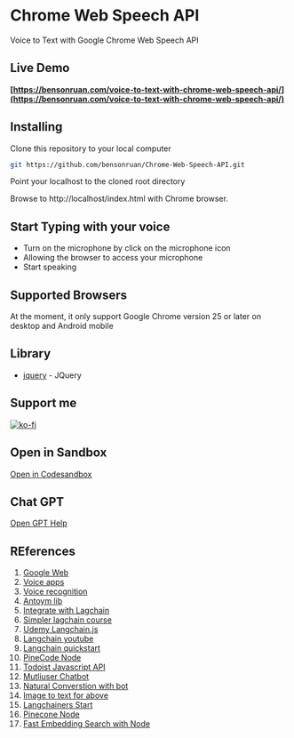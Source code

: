 # Chrome Web Speech API
 Voice to Text with Google Chrome Web Speech API 
 
 
## Live Demo
**[https://bensonruan.com/voice-to-text-with-chrome-web-speech-api/](https://bensonruan.com/voice-to-text-with-chrome-web-speech-api/)**
 
 
## Installing
Clone this repository to your local computer
``` bash
git https://github.com/bensonruan/Chrome-Web-Speech-API.git
```
Point your localhost to the cloned root directory

Browse to http://localhost/index.html with Chrome browser.

## Start Typing with your voice
* Turn on the microphone by click on the microphone icon 
* Allowing the browser to access your microphone 
* Start speaking 

## Supported Browsers
At the moment, it only support Google Chrome version 25 or later on desktop and Android mobile

## Library
* [jquery](https://code.jquery.com/jquery-3.3.1.min.js) - JQuery

## Support me 
[![ko-fi](https://ko-fi.com/img/githubbutton_sm.svg)](https://ko-fi.com/W7W6METMY)

## Open in Sandbox
[Open in Codesandbox](https://codesandbox.io/s/github/ibrezm1/Jarvis-Voice)

## Chat GPT
[Open GPT Help](https://chat.openai.com/share/032d6883-d335-49b2-af3c-2016b7241e0d)

## REferences 
1. [Google Web](https://bensonruan.com/voice-to-text-with-chrome-web-speech-api/)
1. [Voice apps](https://developer.chrome.com/blog/voice-driven-web-apps-introduction-to-the-web-speech-api/)
1. [Voice recognition](https://betterprogramming.pub/perform-speech-recognition-in-your-javascript-applications-91367b0d0)
1. [Antoym lib](https://github.com/sdkcarlos/artyom.js)
1. [Integrate with Lagchain](https://github.com/shawnesquivel/openai-javascript-course/tree/1-start-here)
1. [Simpler lagchain course](https://github.com/Coding-Crashkurse/LangChain-JS-Full-Course)
1. [Udemy Langchain.js](https://www.udemy.com/course/langchain-develop-ai-web-apps-with-javascript-and-langchain/)
2. [Langchain youtube](https://www.youtube.com/watch?v=mAYS4d0hrek)
3. [Langchain quickstart](https://js.langchain.com/docs/get_started/quickstart)
4. [PineCode Node](https://docs.pinecone.io/docs/node-client)
5. [Todoist Javascript API](https://developer.todoist.com/rest/v2/?javascript#get-a-user-39-s-projects)
6. [Mutliuser Chatbot](https://www.pinecone.io/learn/javascript-chatbot/)
7. [Natural Converstion with bot](https://archive.is/Jdo4H)
8. [Image to text for above](https://pastebin.com/yA2eACTL)
9. [Langchainers Start](https://langchainers.hashnode.dev/getting-started-with-langchainjs)
10. [Pinecone Node](https://thecodebarbarian.com/getting-started-with-vector-databases-in-node-js.html)
11. [Fast Embedding Search with Node](https://rajaosama.me/blogs/blazing-fast-search-with-embedding-model-ada)

